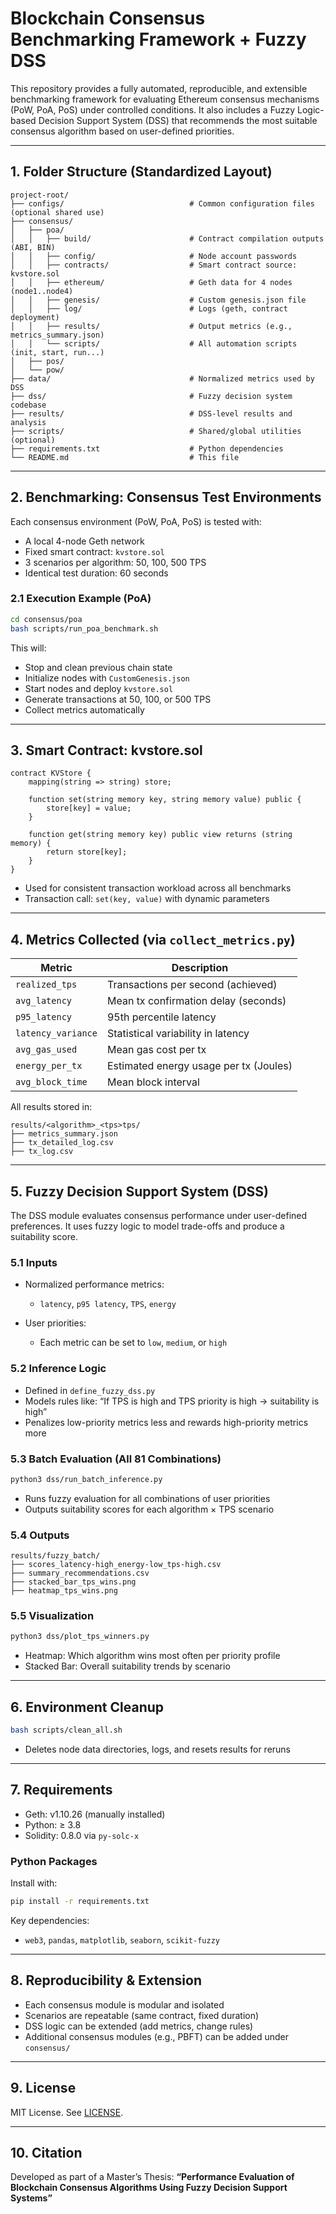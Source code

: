 # Blockchain Consensus Benchmarking Framework + Fuzzy DSS

This repository provides a fully automated, reproducible, and extensible benchmarking framework for evaluating Ethereum consensus mechanisms (PoW, PoA, PoS) under controlled conditions. It also includes a Fuzzy Logic-based Decision Support System (DSS) that recommends the most suitable consensus algorithm based on user-defined priorities.

---

## 1. Folder Structure (Standardized Layout)

```
project-root/
├── configs/                            # Common configuration files (optional shared use)
├── consensus/
│   ├── poa/
│   │   ├── build/                      # Contract compilation outputs (ABI, BIN)
│   │   ├── config/                     # Node account passwords
│   │   ├── contracts/                  # Smart contract source: kvstore.sol
│   │   ├── ethereum/                   # Geth data for 4 nodes (node1..node4)
│   │   ├── genesis/                    # Custom genesis.json file
│   │   ├── log/                        # Logs (geth, contract deployment)
│   │   ├── results/                    # Output metrics (e.g., metrics_summary.json)
│   │   └── scripts/                    # All automation scripts (init, start, run...)
│   ├── pos/
│   └── pow/
├── data/                               # Normalized metrics used by DSS
├── dss/                                # Fuzzy decision system codebase
├── results/                            # DSS-level results and analysis
├── scripts/                            # Shared/global utilities (optional)
├── requirements.txt                    # Python dependencies
└── README.md                           # This file
```

---

## 2. Benchmarking: Consensus Test Environments

Each consensus environment (PoW, PoA, PoS) is tested with:

* A local 4-node Geth network
* Fixed smart contract: `kvstore.sol`
* 3 scenarios per algorithm: 50, 100, 500 TPS
* Identical test duration: 60 seconds

### 2.1 Execution Example (PoA)

```bash
cd consensus/poa
bash scripts/run_poa_benchmark.sh
```

This will:

* Stop and clean previous chain state
* Initialize nodes with `CustomGenesis.json`
* Start nodes and deploy `kvstore.sol`
* Generate transactions at 50, 100, or 500 TPS
* Collect metrics automatically

---

## 3. Smart Contract: kvstore.sol

```solidity
contract KVStore {
    mapping(string => string) store;

    function set(string memory key, string memory value) public {
        store[key] = value;
    }

    function get(string memory key) public view returns (string memory) {
        return store[key];
    }
}
```

* Used for consistent transaction workload across all benchmarks
* Transaction call: `set(key, value)` with dynamic parameters

---

## 4. Metrics Collected (via `collect_metrics.py`)

| Metric             | Description                            |
| ------------------ | -------------------------------------- |
| `realized_tps`     | Transactions per second (achieved)     |
| `avg_latency`      | Mean tx confirmation delay (seconds)   |
| `p95_latency`      | 95th percentile latency                |
| `latency_variance` | Statistical variability in latency     |
| `avg_gas_used`     | Mean gas cost per tx                   |
| `energy_per_tx`    | Estimated energy usage per tx (Joules) |
| `avg_block_time`   | Mean block interval                    |

All results stored in:

```
results/<algorithm>_<tps>tps/
├── metrics_summary.json
├── tx_detailed_log.csv
├── tx_log.csv
```

---

## 5. Fuzzy Decision Support System (DSS)

The DSS module evaluates consensus performance under user-defined preferences. It uses fuzzy logic to model trade-offs and produce a suitability score.

### 5.1 Inputs

* Normalized performance metrics:

  * `latency`, `p95 latency`, `TPS`, `energy`
* User priorities:

  * Each metric can be set to `low`, `medium`, or `high`

### 5.2 Inference Logic

* Defined in `define_fuzzy_dss.py`
* Models rules like: “If TPS is high and TPS priority is high → suitability is high”
* Penalizes low-priority metrics less and rewards high-priority metrics more

### 5.3 Batch Evaluation (All 81 Combinations)

```bash
python3 dss/run_batch_inference.py
```

* Runs fuzzy evaluation for all combinations of user priorities
* Outputs suitability scores for each algorithm × TPS scenario

### 5.4 Outputs

```
results/fuzzy_batch/
├── scores_latency-high_energy-low_tps-high.csv
├── summary_recommendations.csv
├── stacked_bar_tps_wins.png
├── heatmap_tps_wins.png
```

### 5.5 Visualization

```bash
python3 dss/plot_tps_winners.py
```

* Heatmap: Which algorithm wins most often per priority profile
* Stacked Bar: Overall suitability trends by scenario

---

## 6. Environment Cleanup

```bash
bash scripts/clean_all.sh
```

* Deletes node data directories, logs, and resets results for reruns

---

## 7. Requirements

* Geth: v1.10.26 (manually installed)
* Python: ≥ 3.8
* Solidity: 0.8.0 via `py-solc-x`

### Python Packages

Install with:

```bash
pip install -r requirements.txt
```

Key dependencies:

* `web3`, `pandas`, `matplotlib`, `seaborn`, `scikit-fuzzy`

---

## 8. Reproducibility & Extension

* Each consensus module is modular and isolated
* Scenarios are repeatable (same contract, fixed duration)
* DSS logic can be extended (add metrics, change rules)
* Additional consensus modules (e.g., PBFT) can be added under `consensus/`

---

## 9. License

MIT License. See [LICENSE](LICENSE).

---

## 10. Citation

Developed as part of a Master’s Thesis:
**“Performance Evaluation of Blockchain Consensus Algorithms Using Fuzzy Decision Support Systems”**
